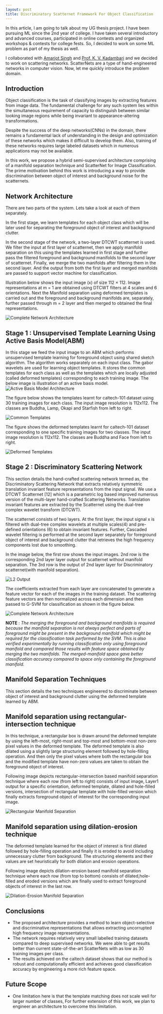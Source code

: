 ```yaml
---
layout: post
title: Discriminatory Scatternet Framework For Object Classification
---
```


<link rel="stylesheet" type="text/css" href="{{ site.baseurl }}/post.css" />
In this article, I am going to talk about my UG thesis project. I have been pursuing ML since the 2nd year of college. I have taken several introductory and advanced courses, participated in online contests and organized workshops & contests for college fests. So, I decided to work on some ML problem as part of my thesis as well.

I collaborated with [Amarjot Singh](https://www.linkedin.com/in/amarjot-singh-b5269815/) and [Prof. K. V. Kadambari](https://www.nitw.ac.in/department/cse/faculty/k/) and we decided to work on scattering networks. ScatterNets are a type of hand-engineered networks in computer vision.
Now, let me quickly introduce the problem domain.

## Introduction

Object classification is the task of classifying images by extracting features from image data.
The fundamental challenge for any such system lies within the simultaneous requirement of capacity to distinguish between similar looking image regions while being invariant to appearance-altering transformations.

Despite the success of the deep networks(CNNs) in the domain, there remains a fundamental lack of
understanding in the design and optimization of these networks which makes it difficult
to develop them. Also, training of these networks requires large labeled datasets which in
numerous applications may not be available.

In this work, we propose a hybrid semi-supervised architecture comprising of
a manifold separation technique and ScatterNet for Image Classification. The prime motivation behind this work is introducing a way to provide discrimination between object of interest and background noise for the scatternets.

## Network Architecture 

There are two parts of the system. Lets take a look at each of them separately.

In the first stage, we learn templates for each object class which will be later used for separating the foreground object of interest and background clutter.

In the second stage of the network, a two-layer DTCWT scatternet is used. We filter the input at first layer of scatternet, then we apply manifold separation on this using the templates learned in first stage and further pass the filtered foreground and background manifolds to the second layer of scatternet. Finally, we merge the two manifolds after filtering them in the second layer. And the output from both the first layer and merged manifolds are passed to support vector machine for classification.

Illustration below shows the input image (x) of size 112 × 112. Image representations
at m = 1 are obtained using DTCWT filters at 4 scales and 6 orientations. Next the Manifold
separation using deformed templates is carried out and the foreground and background
manifolds are, separately, further passed through m = 2 layer and then merged to obtained
the final representations.

![Complete Network Architecture]({{site.baseurl}}/images/scatternet/dscatternet2.png "Network Architecture")

## Stage 1 : Unsupervised Template Learning Using Active Basis Model(ABM)

In this stage we feed the input image to an ABM which performs unsupervised
template learning for foreground object using shared sketch algorithm. The algorithm works
separately on each input class. The gabor wavelets are used for learning object templates.
It stores the common templates for each class as well as the templates which are locally
adjusted (called deformed templates) corresponding to each training image.
The below image is illustration of an active basis model.
![Active Basis Model Architecture]({{site.baseurl}}/images/scatternet/activebasis.jpg "Active Basis Model Architecture")

The figure below shows the templates learnt for caltech-101
dataset using 30 training images for each class. The input image resolution is 112x112.
The classes are Buddha, Lamp, Okapi and Starfish from left to right.

![Common Templates]({{site.baseurl}}/images/scatternet/common-templates.png "Common Templates")

The figure shows the deformed templates learnt for
caltech-101 dataset corresponding to one specific training images for two classes. The input
image resolution is 112x112. The classes are Buddha and Face from left to right.

![Deformed Templates]({{site.baseurl}}/images/scatternet/deformed-templates.png "Deformed Templates")

## Stage 2 : Discriminatory Scattering Network

This section details the hand-crafted scattering network termed as, the Discriminatory
Scattering Network that extracts relatively symmetric translation invariant feature representations from the input signal. We use a DTCWT Scatternet [12] which is a parametric log based improved numerous version of the multi-layer hand-crafted Scattering Networks. Translation invariant features are extracted by the Scatternet using the dual-tree complex
wavelet transform (DTCWT).

The scatternet consists of two layers. At the first layer, the input signal x
is filtered with dual-tree complex wavelets at multiple scales(4) and pre-defined orientations (6) to obtain invariant features. Further, Cascaded wavelet filtering is performed at the second layer separately for foreground object of interest and background clutter that retrieves the high frequency components lost due to smoothing.

In the image below, the first row shows the input images. 2nd row is the corresponding 2nd layer
layer output for scatternet without manifold separation. The 3rd row is the output of 2nd layer layer for Discriminatory scatternet(with manifold separation).

![L2 Output]({{site.baseurl}}/images/scatternet/l2.png "L2 Output")

The coefficients extracted from each layer are concatenated to generate a feature vector
for each of the images in the training dataset. The scattering feature vectors are then
normalized across each dimension and then passed to G-SVM for classification as shown in the figure below.

![Complete Network Architecture]({{site.baseurl}}/images/scatternet/dscatternet2.png "Network Architecture")

**NOTE** : *The merging the foreground and background manifolds is required
because the manifold separation is not always perfect and parts of foreground might be
present in the background manifold which might be required for the classification task
performed by the SVM. This is also verified experimentally by running classification only
using foreground manifold and compared those results with feature space obtained by
merging the two manifolds. The merged-manifold space gave better classification accuracy
compared to space only containing the foreground manifold.*

##  Manifold Separation Techniques 

This section details the two techniques engineered to discriminate between object of interest
and background clutter using the deformed template learned by ABM.

## Manifold separation using rectangular-intersection technique

In this technique, a rectangular box is drawn around the deformed template by using the
left-most, right-most and top-most and bottom-most non-zero pixel values in the deformed
template. The deformed template is also dilated using a slightly large structuring element
followed by hole-filling operation. And then only the pixel values where both the rectangular
box and the modified template have non-zero values are taken to obtain the foreground object
of interest.

Following image depicts rectangular-intersection based manifold separation
technique where each row (from left to right) consists of input image, Layer1 output for
a specific orientation, deformed template, dilated and hole-filled versions, intersection of
rectangular template with hole-filled version which finally extracts foreground object of
interest for the corresponding input image.

![Rectangular Manifold Separation]({{site.baseurl}}/images/scatternet/grid_rect_2.png "Rectangular Manifold Separation")

## Manifold separation using dilation-erosion technique

The deformed template learned for the object of interest is first dilated followed by
hole-filling operation and finally it is eroded to avoid including unnecessary clutter from
background. The structuring elements and their values are set heuristically for both dilation
and erosion operations.

Following image depicts dilation-erosion based manifold separation technique
where each row (from top to bottom) consists of dilated,hole-filled and eroded versions
which are finally used to extract foreground objects of interest in the last row.

![Dilation-Erosion Manifold Separation]({{site.baseurl}}/images/scatternet/dilation-erosion.png "Dilation-Erosion Manifold Separation")

## Conclusions

* The proposed architecture provides a method to learn object-selective and discriminative representations that allows extracting uncorrupted high frequency image representations.
* The network requires relatively very small labelled training datasets compared to deep supervised networks. We were able to get results better than current state-of-the-art ScatterNets with as low as 30 training images per class.
* The results achieved on the caltech dataset shows that our
method is robust and computationally efficient and achieves good classification accuracy
by engineering a more rich feature space.

## Future Scope
* One limitation here is that the template matching
does not scale well for larger number of classes, For further extension of this work, we plan
to engineer an architecture to overcome this limitation.